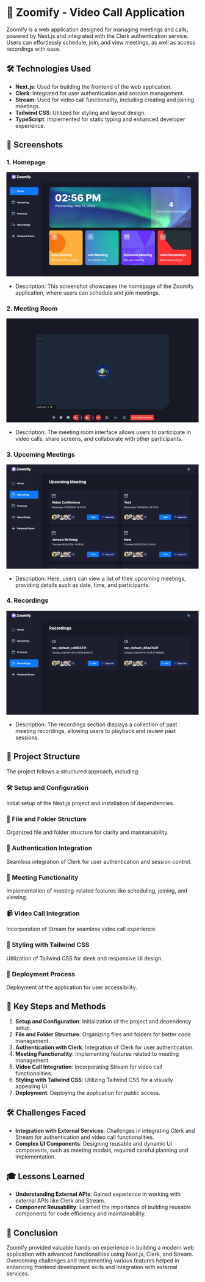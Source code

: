 # 🚀 Zoomify - Video Call Application

Zoomify is a web application designed for managing meetings and calls, powered by Next.js and integrated with the Clerk authentication service. Users can effortlessly schedule, join, and view meetings, as well as access recordings with ease.
## 🛠️ Technologies Used
- **Next.js**: Used for building the frontend of the web application.
- **Clerk**: Integrated for user authentication and session management.
- **Stream**: Used for video call functionality, including creating and joining meetings.
- **Tailwind CSS**: Utilized for styling and layout design.
- **TypeScript**: Implemented for static typing and enhanced developer experience.



## 📸 Screenshots

### 1. Homepage

![Homepage](/public/images/Screenshot1.jpg)

- Description: This screenshot showcases the homepage of the Zoomify application, where users can schedule and join meetings.

### 2. Meeting Room

![Meeting Room](/public/images/Screenshot2.jpg)

- Description: The meeting room interface allows users to participate in video calls, share screens, and collaborate with other participants.

### 3. Upcoming Meetings

![Upcoming Meetings](/public/images/Screenshot3.jpg)

- Description: Here, users can view a list of their upcoming meetings, providing details such as date, time, and participants.

### 4. Recordings

![Recordings](/public/images/Screenshot4.jpg)

- Description: The recordings section displays a collection of past meeting recordings, allowing users to playback and review past sessions.

## 📁 Project Structure

The project follows a structured approach, including:

### 🛠️ Setup and Configuration

Initial setup of the Next.js project and installation of dependencies.

### 📂 File and Folder Structure

Organized file and folder structure for clarity and maintainability.

### 🔐 Authentication Integration

Seamless integration of Clerk for user authentication and session control.

### 📅 Meeting Functionality

Implementation of meeting-related features like scheduling, joining, and viewing.

### 📹 Video Call Integration

Incorporation of Stream for seamless video call experience.

### 🎨 Styling with Tailwind CSS

Utilization of Tailwind CSS for sleek and responsive UI design.

### 🚀 Deployment Process

Deployment of the application for user accessibility.

## 🔑 Key Steps and Methods

1. **Setup and Configuration**: Initialization of the project and dependency setup.
2. **File and Folder Structure**: Organizing files and folders for better code management.
3. **Authentication with Clerk**: Integration of Clerk for user authentication.
4. **Meeting Functionality**: Implementing features related to meeting management.
5. **Video Call Integration**: Incorporating Stream for video call functionalities.
6. **Styling with Tailwind CSS**: Utilizing Tailwind CSS for a visually appealing UI.
7. **Deployment**: Deploying the application for public access.

## 🛠️ Challenges Faced

- **Integration with External Services**: Challenges in integrating Clerk and Stream for authentication and video call functionalities.
- **Complex UI Components**: Designing reusable and dynamic UI components, such as meeting modals, required careful planning and implementation.

## 🎓 Lessons Learned

- **Understanding External APIs**: Gained experience in working with external APIs like Clerk and Stream.
- **Component Reusability**: Learned the importance of building reusable components for code efficiency and maintainability.

## 🌟 Conclusion

Zoomify provided valuable hands-on experience in building a modern web application with advanced functionalities using Next.js, Clerk, and Stream. Overcoming challenges and implementing various features helped in enhancing frontend development skills and integration with external services.
